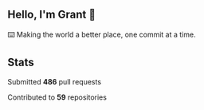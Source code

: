 ## Hello, I'm Grant 👋

⌨️  Making the world a better place, one commit at a time.


## Stats

Submitted **486** pull requests

Contributed to **59** repositories
